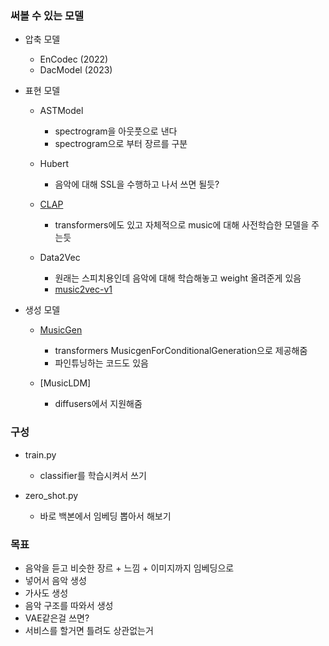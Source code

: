 ### 써볼 수 있는 모델
- 압축 모델
    - EnCodec (2022)
    - DacModel (2023)

- 표현 모델
    - ASTModel
        - spectrogram을 아웃풋으로 낸다
        - spectrogram으로 부터 장르를 구분

    - Hubert
        - 음악에 대해 SSL을 수행하고 나서 쓰면 될듯?

    - [CLAP](https://github.com/LAION-AI/Clap)
        - transformers에도 있고 자체적으로 music에 대해 사전학습한 모델을 주는듯

    - Data2Vec
        - 원래는 스피치용인데 음악에 대해 학습해놓고 weight 올려준게 있음
        - [music2vec-v1](https://huggingface.co/m-a-p/music2vec-v1)


- 생성 모델
    - [MusicGen](https://github.com/facebookresearch/audiocraft/blob/main/docs/MUSICGEN.md)
        - transformers MusicgenForConditionalGeneration으로 제공해줌
        - 파인튜닝하는 코드도 있음

    - [MusicLDM]
        - diffusers에서 지원해줌


### 구성
- train.py
    - classifier를 학습시켜서 쓰기

- zero_shot.py
    - 바로 백본에서 임베딩 뽑아서 해보기



### 목표
- 음악을 듣고 비슷한 장르 + 느낌 + 이미지까지 임베딩으로
- 넣어서 음악 생성
- 가사도 생성
- 음악 구조를 따와서 생성
- VAE같은걸 쓰면?
- 서비스를 할거면 틀려도 상관없는거



 